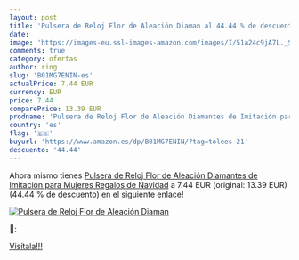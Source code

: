 ```yaml
---
layout: post
title: 'Pulsera de Reloj Flor de Aleación Diaman al 44.44 % de descuento'
date: 
image: 'https://images-eu.ssl-images-amazon.com/images/I/51a24c9jA7L._SL200_.jpg'
comments: true
category: ofertas
author: ring
slug: 'B01MG7ENIN-es'
actualPrice: 7.44 EUR
currency: EUR
price: 7.44
comparePrice: 13.39 EUR
prodname: 'Pulsera de Reloj Flor de Aleación Diamantes de Imitación para Mujeres Regalos de Navidad'
country: 'es'
flag: '🇪🇸'
buyurl: 'https://www.amazon.es/dp/B01MG7ENIN/?tag=tolees-21'
descuento: '44.44'
---
```


Ahora mismo tienes [Pulsera de Reloj Flor de Aleación Diamantes de Imitación para Mujeres Regalos de Navidad](https://www.amazon.es/dp/B01MG7ENIN/?tag=tolees-21) a 7.44 EUR (original: 13.39 EUR) (44.44 %  de descuento) en el siguiente enlace!

[![Pulsera de Reloj Flor de Aleación Diaman](https://images-eu.ssl-images-amazon.com/images/I/51a24c9jA7L._SL200_.jpg)](https://www.amazon.es/dp/B01MG7ENIN/?tag=tolees-21)

🔎:


[Visítala!!!](https://www.amazon.es/dp/B01MG7ENIN/?tag=tolees-21)
